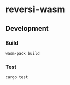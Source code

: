 reversi-wasm
=====

## Development
### Build
```sh
wasm-pack build
```

### Test
```sh
cargo test
```
